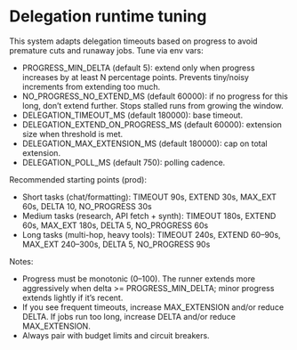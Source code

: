 # Delegation runtime tuning

This system adapts delegation timeouts based on progress to avoid premature cuts and runaway jobs. Tune via env vars:

- PROGRESS_MIN_DELTA (default 5): extend only when progress increases by at least N percentage points. Prevents tiny/noisy increments from extending too much.
- NO_PROGRESS_NO_EXTEND_MS (default 60000): if no progress for this long, don’t extend further. Stops stalled runs from growing the window.
- DELEGATION_TIMEOUT_MS (default 180000): base timeout.
- DELEGATION_EXTEND_ON_PROGRESS_MS (default 60000): extension size when threshold is met.
- DELEGATION_MAX_EXTENSION_MS (default 180000): cap on total extension.
- DELEGATION_POLL_MS (default 750): polling cadence.

Recommended starting points (prod):
- Short tasks (chat/formatting): TIMEOUT 90s, EXTEND 30s, MAX_EXT 60s, DELTA 10, NO_PROGRESS 30s
- Medium tasks (research, API fetch + synth): TIMEOUT 180s, EXTEND 60s, MAX_EXT 180s, DELTA 5, NO_PROGRESS 60s
- Long tasks (multi-hop, heavy tools): TIMEOUT 240s, EXTEND 60–90s, MAX_EXT 240–300s, DELTA 5, NO_PROGRESS 90s

Notes:
- Progress must be monotonic (0–100). The runner extends more aggressively when delta >= PROGRESS_MIN_DELTA; minor progress extends lightly if it’s recent.
- If you see frequent timeouts, increase MAX_EXTENSION and/or reduce DELTA. If jobs run too long, increase DELTA and/or reduce MAX_EXTENSION.
- Always pair with budget limits and circuit breakers.
